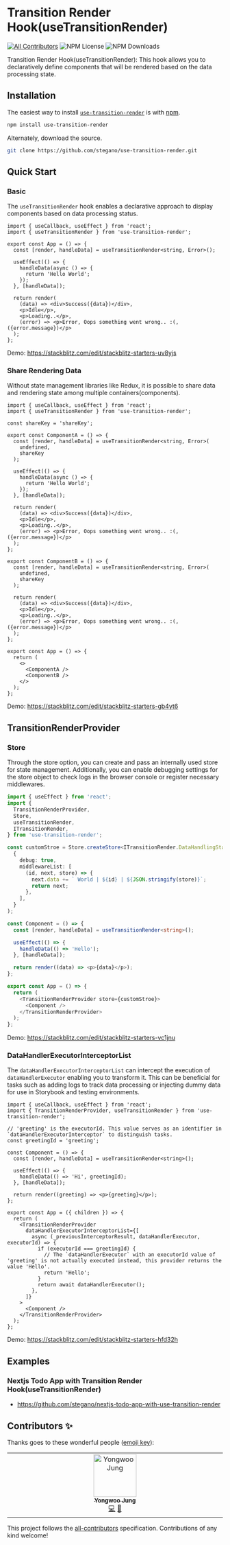 # Transition Render Hook(useTransitionRender)
<!-- ALL-CONTRIBUTORS-BADGE:START - Do not remove or modify this section -->
[![All Contributors](https://img.shields.io/badge/all_contributors-1-orange.svg?style=flat-square)](#contributors-) <!-- ALL-CONTRIBUTORS-BADGE:END --> ![NPM License](https://img.shields.io/npm/l/use-transition-render) ![NPM Downloads](https://img.shields.io/npm/dw/use-transition-render)

Transition Render Hook(useTransitionRender): This hook allows you to declaratively define components that will be rendered based on the data processing state.

## Installation

The easiest way to install [`use-transition-render`](https://www.npmjs.com/package/use-transition-render) is with [npm](https://www.npmjs.com/).

```bash
npm install use-transition-render
```

Alternately, download the source.

```bash
git clone https://github.com/stegano/use-transition-render.git
```

## Quick Start

### Basic 
The `useTransitionRender` hook enables a declarative approach to display components based on data processing status. 

```tsx
import { useCallback, useEffect } from 'react';
import { useTransitionRender } from 'use-transition-render';

export const App = () => {
  const [render, handleData] = useTransitionRender<string, Error>();

  useEffect(() => {
    handleData(async () => {
      return 'Hello World';
    });
  }, [handleData]);

  return render(
    (data) => <div>Success({data})</div>,
    <p>Idle</p>,
    <p>Loading..</p>,
    (error) => <p>Error, Oops something went wrong.. :(, ({error.message})</p>
  );
};
```
Demo: https://stackblitz.com/edit/stackblitz-starters-uv8yjs

### Share Rendering Data 
Without state management libraries like Redux, it is possible to share data and rendering state among multiple containers(components).

```tsx
import { useCallback, useEffect } from 'react';
import { useTransitionRender } from 'use-transition-render';

const shareKey = 'shareKey';

export const ComponentA = () => {
  const [render, handleData] = useTransitionRender<string, Error>(
    undefined,
    shareKey
  );

  useEffect(() => {
    handleData(async () => {
      return 'Hello World';
    });
  }, [handleData]);

  return render(
    (data) => <div>Success({data})</div>,
    <p>Idle</p>,
    <p>Loading..</p>,
    (error) => <p>Error, Oops something went wrong.. :(, ({error.message})</p>
  );
};

export const ComponentB = () => {
  const [render, handleData] = useTransitionRender<string, Error>(
    undefined,
    shareKey
  );

  return render(
    (data) => <div>Success({data})</div>,
    <p>Idle</p>,
    <p>Loading..</p>,
    (error) => <p>Error, Oops something went wrong.. :(, ({error.message})</p>
  );
};

export const App = () => {
  return (
    <>
      <ComponentA />
      <ComponentB />
    </>
  );
};
```
Demo: https://stackblitz.com/edit/stackblitz-starters-gb4yt6


## TransitionRenderProvider

### Store
Through the store option, you can create and pass an internally used store for state management. Additionally, you can enable debugging settings for the store object to check logs in the browser console or register necessary middlewares.
```ts
import { useEffect } from 'react';
import {
  TransitionRenderProvider,
  Store,
  useTransitionRender,
  ITransitionRender,
} from 'use-transition-render';

const customStroe = Store.createStore<ITransitionRender.DataHandlingState<any, any>>(
  {
    debug: true,
    middlewareList: [
      (id, next, store) => {
        next.data += ` World | ${id} | ${JSON.stringify(store)}`;
        return next;
      },
    ],
  }
);

const Component = () => {
  const [render, handleData] = useTransitionRender<string>();

  useEffect(() => {
    handleData(() => 'Hello');
  }, [handleData]);

  return render((data) => <p>{data}</p>);
};

export const App = () => {
  return (
    <TransitionRenderProvider store={customStroe}>
      <Component />
    </TransitionRenderProvider>
  );
};

```
Demo: https://stackblitz.com/edit/stackblitz-starters-vc1jnu

### DataHandlerExecutorInterceptorList
The `dataHandlerExecutorInterceptorList` can intercept the execution of `dataHandlerExecutor` enabling you to transform it. This can be beneficial for tasks such as adding logs to track data processing or injecting dummy data for use in Storybook and testing environments.

```tsx
import { useCallback, useEffect } from 'react';
import { TransitionRenderProvider, useTransitionRender } from 'use-transition-render';

// 'greeting' is the executorId. This value serves as an identifier in `dataHandlerExecutorInterceptor` to distinguish tasks.
const greetingId = 'greeting';

const Component = () => {
  const [render, handleData] = useTransitionRender<string>();

  useEffect(() => {
    handleData(() => 'Hi', greetingId);
  }, [handleData]);

  return render((greeting) => <p>{greeting}</p>);
};

export const App = ({ children }) => {
  return (
    <TransitionRenderProvider
      dataHandlerExecutorInterceptorList={[
        async (_previousInterceptorResult, dataHandlerExecutor, executorId) => {
          if (executorId === greetingId) {
            // The `dataHandlerExecutor` with an executorId value of 'greeting' is not actually executed instead, this provider returns the value 'Hello'.
            return 'Hello';
          }
          return await dataHandlerExecutor();
        },
      ]}
    >
      <Component />
    </TransitionRenderProvider>
  );
};
```
Demo: https://stackblitz.com/edit/stackblitz-starters-hfd32h

## Examples
### Nextjs Todo App with Transition Render Hook(useTransitionRender)
  * https://github.com/stegano/nextjs-todo-app-with-use-transition-render

## Contributors ✨

Thanks goes to these wonderful people ([emoji key](https://allcontributors.org/docs/en/emoji-key)):

<!-- ALL-CONTRIBUTORS-LIST:START - Do not remove or modify this section -->
<!-- prettier-ignore-start -->
<!-- markdownlint-disable -->
<table>
  <tbody>
    <tr>
      <td align="center" valign="top" width="14.28%"><a href="https://github.com/stegano"><img src="https://avatars.githubusercontent.com/u/11916476?v=4?s=100" width="100px;" alt="Yongwoo Jung"/><br /><sub><b>Yongwoo Jung</b></sub></a><br /><a href="https://github.com/stegano/use-transition-render/commits?author=stegano" title="Code">💻</a> <a href="#ideas-stegano" title="Ideas, Planning, & Feedback">🤔</a></td>
    </tr>
  </tbody>
</table>

<!-- markdownlint-restore -->
<!-- prettier-ignore-end -->

<!-- ALL-CONTRIBUTORS-LIST:END -->

This project follows the [all-contributors](https://github.com/all-contributors/all-contributors) specification. Contributions of any kind welcome!